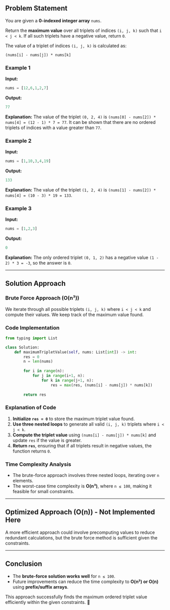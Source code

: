 

## Problem Statement
You are given a **0-indexed integer array** `nums`.

Return the **maximum value** over all triplets of indices `(i, j, k)` such that `i < j < k`. If all such triplets have a negative value, return `0`.

The value of a triplet of indices `(i, j, k)` is calculated as:
```
(nums[i] - nums[j]) * nums[k]
```

### **Example 1**
**Input:**
```python
nums = [12,6,1,2,7]
```
**Output:**
```python
77
```
**Explanation:**
The value of the triplet `(0, 2, 4)` is `(nums[0] - nums[2]) * nums[4] = (12 - 1) * 7 = 77`.
It can be shown that there are no ordered triplets of indices with a value greater than `77`.

### **Example 2**
**Input:**
```python
nums = [1,10,3,4,19]
```
**Output:**
```python
133
```
**Explanation:**
The value of the triplet `(1, 2, 4)` is `(nums[1] - nums[2]) * nums[4] = (10 - 3) * 19 = 133`.

### **Example 3**
**Input:**
```python
nums = [1,2,3]
```
**Output:**
```python
0
```
**Explanation:**
The only ordered triplet `(0, 1, 2)` has a negative value `(1 - 2) * 3 = -3`, so the answer is `0`.

---
## **Solution Approach**
### **Brute Force Approach (O(n³))**
We iterate through all possible triplets `(i, j, k)` where `i < j < k` and compute their values. We keep track of the maximum value found.

### **Code Implementation**
```python
from typing import List

class Solution:
    def maximumTripletValue(self, nums: List[int]) -> int:
        res = 0
        n = len(nums)
        
        for i in range(n):
            for j in range(i+1, n):
                for k in range(j+1, n):
                    res = max(res, (nums[i] - nums[j]) * nums[k])
        
        return res
```

### **Explanation of Code**
1. **Initialize `res = 0`** to store the maximum triplet value found.
2. **Use three nested loops** to generate all valid `(i, j, k)` triplets where `i < j < k`.
3. **Compute the triplet value** using `(nums[i] - nums[j]) * nums[k]` and update `res` if the value is greater.
4. **Return `res`**, ensuring that if all triplets result in negative values, the function returns `0`.

### **Time Complexity Analysis**
- The brute-force approach involves three nested loops, iterating over `n` elements.
- The worst-case time complexity is **O(n³)**, where `n ≤ 100`, making it feasible for small constraints.

---
## **Optimized Approach (O(n)) - Not Implemented Here**
A more efficient approach could involve precomputing values to reduce redundant calculations, but the brute force method is sufficient given the constraints.

---
## **Conclusion**
- The **brute-force solution works well** for `n ≤ 100`.
- Future improvements can reduce the time complexity to **O(n²) or O(n)** using **prefix/suffix arrays**.

This approach successfully finds the maximum ordered triplet value efficiently within the given constraints. 🚀

